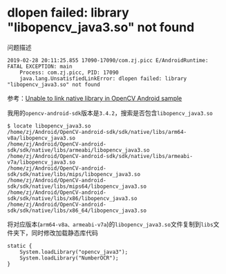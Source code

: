 
# dlopen failed: library "libopencv_java3.so" not found

问题描述

    2019-02-28 20:11:25.855 17090-17090/com.zj.picc E/AndroidRuntime: FATAL EXCEPTION: main
        Process: com.zj.picc, PID: 17090
        java.lang.UnsatisfiedLinkError: dlopen failed: library "libopencv_java3.so" not found

参考：[Unable to link native library in OpenCV Android sample](https://stackoverflow.com/questions/10857301/unable-to-link-native-library-in-opencv-android-sample/29640808#29640808)

我用的`opencv-android-sdk`版本是`3.4.2`，搜索是否包含`libopencv_java3.so`

    $ locate libopencv_java3.so
    /home/zj/Android/OpenCV-android-sdk/sdk/native/libs/arm64-v8a/libopencv_java3.so
    /home/zj/Android/OpenCV-android-sdk/sdk/native/libs/armeabi/libopencv_java3.so
    /home/zj/Android/OpenCV-android-sdk/sdk/native/libs/armeabi-v7a/libopencv_java3.so
    /home/zj/Android/OpenCV-android-sdk/sdk/native/libs/mips/libopencv_java3.so
    /home/zj/Android/OpenCV-android-sdk/sdk/native/libs/mips64/libopencv_java3.so
    /home/zj/Android/OpenCV-android-sdk/sdk/native/libs/x86/libopencv_java3.so
    /home/zj/Android/OpenCV-android-sdk/sdk/native/libs/x86_64/libopencv_java3.so

将对应版本(`arm64-v8a、armeabi-v7a`)的`libopencv_java3.so`文件复制到`libs`文件夹下，同时修改加载静态库代码

    static {
        System.loadLibrary("opencv_java3");
        System.loadLibrary("NumberOCR");
    }